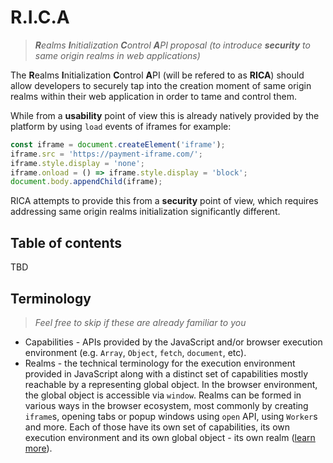# R.I.C.A

> _**R**ealms **I**nitialization **C**ontrol **A**PI proposal (to introduce **security** to same origin realms in web applications)_

The **R**ealms **I**nitialization **C**ontrol **A**PI (will be refered to as **RICA**) should allow developers to securely tap into the creation moment of same origin realms within their web application in order to tame and control them.

While from a **usability** point of view this is already natively provided by the platform by using `load` events of iframes for example:

```javascript
const iframe = document.createElement('iframe');
iframe.src = 'https://payment-iframe.com/';
iframe.style.display = 'none';
iframe.onload = () => iframe.style.display = 'block';
document.body.appendChild(iframe);
```

RICA attempts to provide this from a **security** point of view, which requires addressing same origin realms initialization significantly different.

## Table of contents
 
TBD

## Terminology

> _Feel free to skip if these are already familiar to you_

* Capabilities - APIs provided by the JavaScript and/or browser execution environment (e.g. `Array`, `Object`, `fetch`, `document`, etc).
* Realms - the technical terminology for the execution environment provided in JavaScript along with a distinct set of capabilities mostly reachable by a representing global object. In the browser environment, the global object is accessible via `window`. Realms can be formed in various ways in the browser ecosystem, most commonly by creating `iframe`s, opening tabs or popup windows using `open` API, using `Worker`s and more. Each of those have its own set of capabilities, its own execution environment and its own global object - its own realm ([learn more](https://weizmangal.com/2022/10/28/what-is-a-realm-in-js/)).

